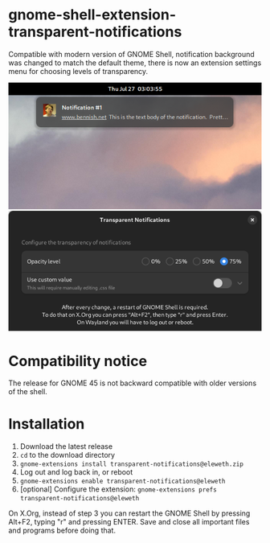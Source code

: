 # gnome-shell-extension-transparent-notifications

Compatible with modern version of GNOME Shell, notification background was changed to match the default theme, there is now an extension settings menu for choosing levels of transparency.

![Screenshot](screenshot.png "Screenshot")
![Screenshot](screenshot2.png "Screenshot 2")

# Compatibility notice

The release for GNOME 45 is not backward compatible with older versions of the shell.

# Installation

1. Download the latest release
2. `cd` to the download directory
3. `gnome-extensions install transparent-notifications@eleweth.zip`
4. Log out and log back in, or reboot
5. `gnome-extensions enable transparent-notifications@eleweth`
6. \[optional\] Configure the extension: `gnome-extensions prefs transparent-notifications@eleweth`

On X.Org, instead of step 3 you can restart the GNOME Shell by pressing Alt+F2, typing "r" and pressing ENTER. Save and close all important files and programs before doing that. 
